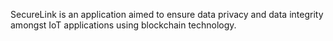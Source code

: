 SecureLink is an application aimed to ensure data privacy and data integrity amongst IoT applications using blockchain technology. 
